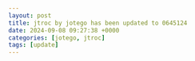 ```yaml
---
layout: post
title: jtroc by jotego has been updated to 0645124
date: 2024-09-08 09:27:38 +0000
categories: [jotego, jtroc]
tags: [update]
---
```


